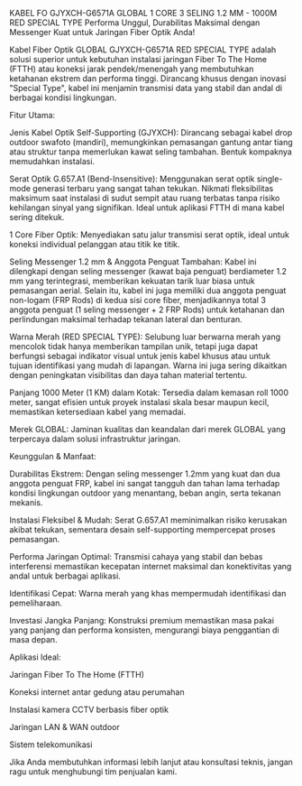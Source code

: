 KABEL FO GJYXCH-G6571A GLOBAL 1 CORE 3 SELING 1.2 MM - 1000M RED SPECIAL TYPE
Performa Unggul, Durabilitas Maksimal dengan Messenger Kuat untuk Jaringan Fiber Optik Anda!

Kabel Fiber Optik GLOBAL GJYXCH-G6571A RED SPECIAL TYPE adalah solusi superior untuk kebutuhan instalasi jaringan Fiber To The Home (FTTH) atau koneksi jarak pendek/menengah yang membutuhkan ketahanan ekstrem dan performa tinggi. Dirancang khusus dengan inovasi "Special Type", kabel ini menjamin transmisi data yang stabil dan andal di berbagai kondisi lingkungan.

Fitur Utama:

Jenis Kabel Optik Self-Supporting (GJYXCH): Dirancang sebagai kabel drop outdoor swafoto (mandiri), memungkinkan pemasangan gantung antar tiang atau struktur tanpa memerlukan kawat seling tambahan. Bentuk kompaknya memudahkan instalasi.

Serat Optik G.657.A1 (Bend-Insensitive): Menggunakan serat optik single-mode generasi terbaru yang sangat tahan tekukan. Nikmati fleksibilitas maksimum saat instalasi di sudut sempit atau ruang terbatas tanpa risiko kehilangan sinyal yang signifikan. Ideal untuk aplikasi FTTH di mana kabel sering ditekuk.

1 Core Fiber Optik: Menyediakan satu jalur transmisi serat optik, ideal untuk koneksi individual pelanggan atau titik ke titik.

Seling Messenger 1.2 mm & Anggota Penguat Tambahan: Kabel ini dilengkapi dengan seling messenger (kawat baja penguat) berdiameter 1.2 mm yang terintegrasi, memberikan kekuatan tarik luar biasa untuk pemasangan aerial. Selain itu, kabel ini juga memiliki dua anggota penguat non-logam (FRP Rods) di kedua sisi core fiber, menjadikannya total 3 anggota penguat (1 seling messenger + 2 FRP Rods) untuk ketahanan dan perlindungan maksimal terhadap tekanan lateral dan benturan.

Warna Merah (RED SPECIAL TYPE): Selubung luar berwarna merah yang mencolok tidak hanya memberikan tampilan unik, tetapi juga dapat berfungsi sebagai indikator visual untuk jenis kabel khusus atau untuk tujuan identifikasi yang mudah di lapangan. Warna ini juga sering dikaitkan dengan peningkatan visibilitas dan daya tahan material tertentu.

Panjang 1000 Meter (1 KM) dalam Kotak: Tersedia dalam kemasan roll 1000 meter, sangat efisien untuk proyek instalasi skala besar maupun kecil, memastikan ketersediaan kabel yang memadai.

Merek GLOBAL: Jaminan kualitas dan keandalan dari merek GLOBAL yang terpercaya dalam solusi infrastruktur jaringan.

Keunggulan & Manfaat:

Durabilitas Ekstrem: Dengan seling messenger 1.2mm yang kuat dan dua anggota penguat FRP, kabel ini sangat tangguh dan tahan lama terhadap kondisi lingkungan outdoor yang menantang, beban angin, serta tekanan mekanis.

Instalasi Fleksibel & Mudah: Serat G.657.A1 meminimalkan risiko kerusakan akibat tekukan, sementara desain self-supporting mempercepat proses pemasangan.

Performa Jaringan Optimal: Transmisi cahaya yang stabil dan bebas interferensi memastikan kecepatan internet maksimal dan konektivitas yang andal untuk berbagai aplikasi.

Identifikasi Cepat: Warna merah yang khas mempermudah identifikasi dan pemeliharaan.

Investasi Jangka Panjang: Konstruksi premium memastikan masa pakai yang panjang dan performa konsisten, mengurangi biaya penggantian di masa depan.

Aplikasi Ideal:

Jaringan Fiber To The Home (FTTH)

Koneksi internet antar gedung atau perumahan

Instalasi kamera CCTV berbasis fiber optik

Jaringan LAN & WAN outdoor

Sistem telekomunikasi

Jika Anda membutuhkan informasi lebih lanjut atau konsultasi teknis, jangan ragu untuk menghubungi tim penjualan kami.